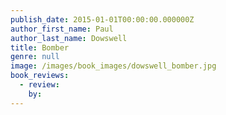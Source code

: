 ```yaml
---
publish_date: 2015-01-01T00:00:00.000000Z
author_first_name: Paul
author_last_name: Dowswell
title: Bomber
genre: null
image: /images/book_images/dowswell_bomber.jpg
book_reviews:
  - review: 
    by: 
---
```

